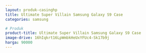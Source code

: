 ```yaml
---
layout: produk-casinghp
title: Ultimate Super Villain Samsung Galaxy S9 Case
categories: samsung

# Produk
product-title: Ultimate Super Villain Samsung Galaxy S9 Case
image-drive: 16hIqkrt16LpWmbkHeUxYFUc4-Sk17b9j
harga: 90000
---
```

